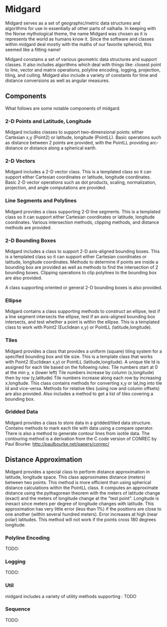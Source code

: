 # Midgard #

Midgard serves as a set of geographic/metric data structures and algorithms for use in essentially all other parts of valhalla. In keeping with the Norse mythological theme, the name Midgard was chosen as it is represents the world as humans know it. Since the software and classes within midgard deal mostly with the maths of our favorite spheroid, this seemed like a fitting name!

Midgard constains a set of various geometric data structures and support classes. It also includes algorithms which deal with things like: closest point to line, vector and matrix operations, polyline encoding, logging, projection, tiling, and culling. Midgard also include a variety of constants for time and distance conversions as well as angular measures.

## Components ##

What follows are some notable components of midgard.

### 2-D Points and Latitude, Longitude ###

Midgard includes classes to support two-dimensional points: either Cartesian x,y (Point2) or latitude, longitude (PointLL). Basic operations such as distance between 2 points are provided, with the PointLL providing arc-distance or distance along a spherical earth.

### 2-D Vectors ###

Midgard includes a 2-D vector class. This is a templated class so it can support either Cartesian coordinates or latitude, longitude coordinates. Basic 2-D vector operations such as dot products, scaling, normalization, projection, and angle computations are provided.

### Line Segments and Polylines ###

Midgard provides a class supporting 2-D line segments. This is a templated class so it can support either Cartesian coordinates or latitude, longitude coordinates. Various intersection methods, clipping methods, and distance methods are provided.

### 2-D Bounding Boxes ###

Midgard includes a class to support 2-D axis-aligned bounding boxes. This is a templated class so it can support either Cartesian coordinates or latitude, longitude coordinates. Methods to determine if points are inside a bounding box are provided as well as methods to find the intersection of 2 bounding boxes. Clipping operations to clip polylines to the bounding box are also provided.

A class supporting oriented or general 2-D bounding boxes is also provided.

### Ellipse ###

Midgard contains a class supporting methods to construct an ellipse, test if a line segment intersects the ellipse, test if an axis-aligned bounding box intersects, and test whether a point is within the ellipse. This is a templated class to work with Point2 (Euclidean x,y) or PointLL (latitude,longitude).

### Tiles ###

Midgard provides a class that provides a uniform (square) tiling system for a specified bounding box and tile size. This is a template class that works with Point2 (Euclidean x,y) or PointLL (latitude,longitude). A unique tile Id is assigned for each tile based on the following rules:
Tile numbers start at 0 at the min y, x (lower left)
Tile numbers increase by column (x,longitude) then by row (y,latitude)
Tile numbers increase along each row by increasing x,longitude.
This class contains methods for converting x,y or lat,lng into tile Id and vice-versa.  Methods for relative tiles (using row and column offsets) are also provided. Also includes a method to get a list of tiles covering a bounding box.

### Gridded Data ###

Midgard provides a class to store data in a gridded/tiled data structure. Contains methods to mark each tile with data using a compare operator. There is also a method to generate contour lines from isotile data. The contouring method is a derivation from the C code version of CONREC by Paul Bourke:
http://paulbourke.net/papers/conrec/

## Distance Approximation ###

Midgard provides a special class to perform distance approximation in latitude, longitude space. This class approximates distance (meters) between two points. This method is more efficient than using spherical distance calculations within the PointLL class. It computes an approximate distance using the pythagorean theorem with the meters of latitude change (exact) and the meters of longitude change at the "test point". Longitude is inexact since meters per degree of longitude changes with latitude. This approximation has very little error (less than 1%) if the positions are close to one another (within several hundred meters). Error increases at high (near polar) latitudes. This method will not work if the points cross 180 degrees longitude.

### Polyline Encoding ###

TODO:

### Logging ###

TODO:

### Util ###

midgard includes a variety of utility methods supporting : TODO

### Sequence ###

TODO:
